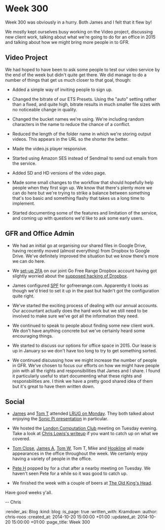 Week 300
========

Week 300 was obviously in a hurry. Both James and I felt that it flew by!

We mostly kept ourselves busy working on the Video project, discussing new client work, talking about what we're going to do for an office in 2015 and talking about how we might bring more people in to GFR.

## Video Project

We had hoped to have been to ask some people to test our video service by the end of the week but didn't quite get there. We did manage to do a number of things that get us much closer to that goal, though:

* Added a simple way of inviting people to sign up.

* Changed the bitrate of our ETS Presets. Using the "auto" setting rather than a fixed, and quite high, bitrate results in much smaller file sizes with no noticeable change in quality.

* Changed the bucket names we're using. We're including random characters in the name to reduce the chance of a conflict.

* Reduced the length of the folder name in which we're storing output videos. This appears in the URL so the shorter the better.

* Made the video.js player responsive.

* Started using Amazon SES instead of Sendmail to send out emails from the service.

* Added SD and HD versions of the video page.

* Made some small changes to the workflow that should hopefully help people when they first sign up. We know that there's plenty more we can do here but we're trying to strike a balance between something that's too basic and something flashy that takes us a long time to implement.

* Started documenting some of the features and limitation of the service, and coming up with questions we'd like to ask some early users.

## GFR and Office Admin

* We had an initial go at organising our shared files in Google Drive, having recently moved (almost everything) from Dropbox to Google Drive. We've definitely improved the situation but we know there's more we can do here.

* We [set-up 2FA][two-factor-authentication-with-multiple-devices] on our joint Go Free Range Dropbox account having got slightly worried about the [supposed hacking of Dropbox][].

* James configured [SPF][] for gofreerange.com. Apparently it looks as though we'd tried to set it up in the past but hadn't got the configuration quite right.

* We've started the exciting process of dealing with our annual accounts. Our accountant actually does the hard work but we still need to be involved to make sure we've got all the information they need.

* We continued to speak to people about finding some new client work. We don't have anything concrete but we've certainly heard some encouraging things.

* We started to discuss our options for office space in 2015. Our lease is up in January so we don't have too long to try to get something sorted.

* We continued discussing how we might increase the number of people in GFR. We've chosen to focus our efforts on how we might have people join with all the rights and responsibilities that James and I share. I found it particularly useful to start documenting what these rights and responsbilities are. I think we have a pretty good shared idea of them but it's great to have them written down.

## Social

* [James][] and [Tom T][] attended [LRUG on Monday][]. They both talked about enjoying the [Sonic Pi presentation][] in particular.

* We hosted the [London Computation Club][] meeting on Tuesday evening. Take a look at [Chris Lowis's writeup][] if you want to catch up on what we covered.

* [Tom Close][], [James A][], [Tom W][], Tom T, Mike and [Hookline][] all made appearances in the office throughout the week. We certainly enjoy having a variety of people in the office.

* [Pete H][] popped by for a chat after a nearby meeting on Tuesday. We haven't seen Pete for a while so it was good to catch up.

* We finished the week with a couple of beers at [The Old King's Head][].

Have good weeks y'all.

-- Chris

[Chris Lowis's writeup]: https://groups.google.com/forum/#!msg/london-computation-club/5g8aTBRNyDk/DYw1-5rXj-cJ
[Hookline]: http://hookline.tv/
[James]: /james-mead
[James A]: http://lazyatom.com/
[London Computation Club]: http://london.computation.club/
[LRUG on Monday]: http://lrug.org/meetings/2014/10/01/october-2014-meeting/
[Pete H]: https://twitter.com/yahoo_pete
[supposed hacking of Dropbox]: https://blog.dropbox.com/2014/10/dropbox-wasnt-hacked/
[Sonic Pi presentation]: https://skillsmatter.com/skillscasts/5809-live-coding-in-the-classroom
[SPF]: http://en.wikipedia.org/wiki/Sender_Policy_Framework
[The Old King's Head]: http://oldkingshead.london/
[Tom Close]: https://www.linkedin.com/in/tomclose
[Tom T]: http://tomtaylor.co.uk/
[Tom W]: http://tomafro.net/
[two-factor-authentication-with-multiple-devices]: /two-factor-authentication-with-multiple-devices

:render_as: Blog
:kind: blog
:is_page: true
:written_with: Kramdown
:author: chris-roos
:created_at: 2014-10-20 15:00:00 +01:00
:updated_at: 2014-10-20 15:00:00 +01:00
:page_title: Week 300
